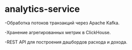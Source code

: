 # analytics-service

-Обработка потоков транзакций через Apache Kafka.

-Хранение агрегированных метрик в ClickHouse.

-REST API для построения дашбордов расхода и дохода.
